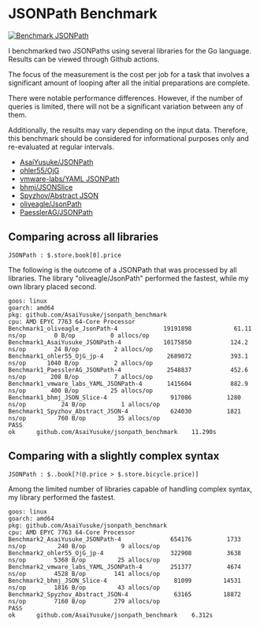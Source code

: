 # JSONPath Benchmark

[![Benchmark JSONPath](https://github.com/AsaiYusuke/jsonpath-benchmark/actions/workflows/build.yml/badge.svg)](https://github.com/AsaiYusuke/jsonpath-benchmark/actions/workflows/build.yml)

I benchmarked two JSONPaths using several libraries for the Go language.
Results can be viewed through Github actions.

The focus of the measurement is the cost per job for a task that involves a significant amount of looping after all the initial preparations are complete.

There were notable performance differences.
However, if the number of queries is limited, there will not be a significant variation between any of them.

Additionally, the results may vary depending on the input data.
Therefore, this benchmark should be considered for informational purposes only and re-evaluated at regular intervals.

- [AsaiYusuke/JSONPath](https://github.com/AsaiYusuke/jsonpath)
- [ohler55/OjG](https://github.com/ohler55/ojg)
- [vmware-labs/YAML JSONPath](https://github.com/vmware-labs/yaml-jsonpath)
- [bhmj/JSONSlice](https://github.com/bhmj/jsonslice)
- [Spyzhov/Abstract JSON](https://github.com/spyzhov/ajson)
- [oliveagle/JsonPath](https://github.com/oliveagle/jsonpath)
- [PaesslerAG/JSONPath](https://github.com/PaesslerAG/jsonpath)

## Comparing across all libraries

```
JSONPath : $.store.book[0].price
```

The following is the outcome of a JSONPath that was processed by all libraries.
The library "oliveagle/JsonPath" performed the fastest, while my own library placed second.

```
goos: linux
goarch: amd64
pkg: github.com/AsaiYusuke/jsonpath_benchmark
cpu: AMD EPYC 7763 64-Core Processor                
Benchmark1_oliveagle_JsonPath-4          	19191898	        61.11 ns/op	       0 B/op	       0 allocs/op
Benchmark1_AsaiYusuke_JSONPath-4         	10175850	       124.2 ns/op	      24 B/op	       2 allocs/op
Benchmark1_ohler55_OjG_jp-4              	 2689072	       393.1 ns/op	    1040 B/op	       2 allocs/op
Benchmark1_PaesslerAG_JSONPath-4         	 2548837	       452.6 ns/op	     208 B/op	       7 allocs/op
Benchmark1_vmware_labs_YAML_JSONPath-4   	 1415604	       882.9 ns/op	     400 B/op	      25 allocs/op
Benchmark1_bhmj_JSON_Slice-4             	  917086	      1280 ns/op	      24 B/op	       1 allocs/op
Benchmark1_Spyzhov_Abstract_JSON-4       	  624030	      1821 ns/op	     760 B/op	      35 allocs/op
PASS
ok  	github.com/AsaiYusuke/jsonpath_benchmark	11.290s

```

## Comparing with a slightly complex syntax

```
JSONPath : $..book[?(@.price > $.store.bicycle.price)]
```

Among the limited number of libraries capable of handling complex syntax, my library performed the fastest.

```
goos: linux
goarch: amd64
pkg: github.com/AsaiYusuke/jsonpath_benchmark
cpu: AMD EPYC 7763 64-Core Processor                
Benchmark2_AsaiYusuke_JSONPath-4         	  654176	      1733 ns/op	     240 B/op	       9 allocs/op
Benchmark2_ohler55_OjG_jp-4              	  322908	      3638 ns/op	    5368 B/op	      25 allocs/op
Benchmark2_vmware_labs_YAML_JSONPath-4   	  251377	      4674 ns/op	    4528 B/op	     141 allocs/op
Benchmark2_bhmj_JSON_Slice-4             	   81099	     14531 ns/op	    1816 B/op	      43 allocs/op
Benchmark2_Spyzhov_Abstract_JSON-4       	   63165	     18872 ns/op	    7160 B/op	     279 allocs/op
PASS
ok  	github.com/AsaiYusuke/jsonpath_benchmark	6.312s

```
